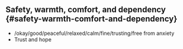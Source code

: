 ## Safety, warmth, comfort, and dependency {#safety-warmth-comfort-and-dependency}

*   /okay/good/peaceful/relaxed/calm/fine/trusting/free from anxiety
*   Trust and hope